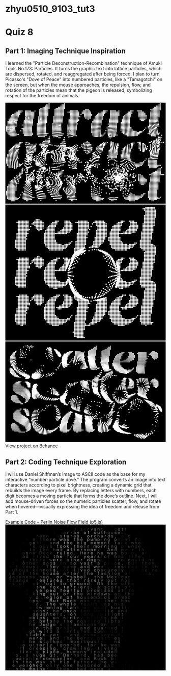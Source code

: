 # zhyu0510_9103_tut3

# Quiz 8

## Part 1: Imaging Technique Inspiration
I learned the "Particle Deconstruction-Recombination" technique of Amuki Tools No.173: Particles. It turns the graphic text into lattice particles, which are dispersed, rotated, and reaggregated after being forced. I plan to turn Picasso's "Dove of Peace" into numbered particles, like a "Tamagotchi" on the screen, but when the mouse approaches, the repulsion, flow, and rotation of the particles mean that the pigeon is released, symbolizing respect for the freedom of animals.

![screenshot](image/2Amuki%20Tools%20No.173.png)
![screenshot](image/3Amuki%20Tools%20No.173.png)
![screenshot](image/Amuki%20Tools%20No.173.png)
[View project on Behance](https://www.behance.net/gallery/189942767/Amuki-Tools-No-173-Particles/modules/1074181599)

## Part 2: Coding Technique Exploration
I will use Daniel Shiffman’s Image to ASCII code as the base for my interactive “number-particle dove.” The program converts an image into text characters according to pixel brightness, creating a dynamic grid that rebuilds the image every frame. By replacing letters with numbers, each digit becomes a moving particle that forms the dove’s outline. Next, I will add mouse-driven forces so the numeric particles scatter, flow, and rotate when hovered—visually expressing the idea of freedom and release from Part 1.

[Example Code – Perlin Noise Flow Field (p5.js)](https://editor.p5js.org/codingtrain/sketches/LNBpdYQHP)
![Screenshot of ASCii](image/ASCII.png)
